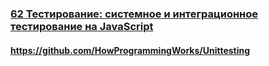### [62 Тестирование: системное и интеграционное тестирование на JavaScript](https://www.youtube.com/watch?v=OuKu_6H_6gE)

#### https://github.com/HowProgrammingWorks/Unittesting

